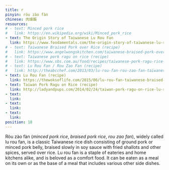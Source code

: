 ```yaml
---
title: r
pinyin: ròu zào fàn
chinese: 肉燥飯
resources: 
# - text: Minced pork rice
#   link: https://en.wikipedia.org/wiki/Minced_pork_rice
- text: The Origin Story of Taiwanese Lu Rou Fan
  link: https://www.foodamentals.com/the-origin-story-of-taiwanese-lu-rou-fan-aka-minced-pork-rice-%E6%BB%B7%E8%82%89%E9%A3%AF/
# - text: Taiwanese Braised Pork over Rice (recipe)
#   link: https://www.angelwongskitchen.com/taiwanese-braised-pork-over-rice--284073290539151-l468-rograveu-fagraven.html
# - text: Taiwanese pork ragu on rice (recipe)
#   link: https://www.sbs.com.au/food/recipes/taiwanese-pork-ragu-rice-lu-rou-fan
# - text: Lu Rou Fan / Rou Zao Fan (recipe)
#   link: http://theabcchef.com/2013/03/lu-rou-fan-rou-zao-fan-taiwanese-minced.html
- text: Lu Rou Fan (recipe)
  link: https://thewoksoflife.com/2015/06/lu-rou-fan-taiwanese-braised-pork-rice-bowl/
- text: Taiwan Pork Ragu on Rice (recipe)
  link: http://ladyandpups.com/2014/02/24/taiwan-pork-ragu-on-rice-lu-rou-fan-eng/
- text: 
  link: 
- text: 
  link: 
- text: 
  link: 
position: 18
---
```


Ròu zào fàn (*minced pork rice*, *braised pork rice*, *rou zao fan*), widely called lu rou fan, is a classic Taiwanese rice dish consisting of ground pork or minced pork belly, braised slowly in soy sauce with fried shallots and other spices, served over rice. Lu rou fan is a staple of eateries and home kitchens alike, and is beloved as a comfort food. It can be eaten as a meal on its own or as the base of a meal that includes various other side dishes.


<!--


- found both in eateries and homestyle, and is iconic in Taiwanese cuisine, - 
- holds status as comfort food

- rice dish
- iconic, classic Taiwanese dish
- is the ultimate comfort food
- one of the most simple and most locally loved dishes is lu rou fan
- This is a traditional homestyle cooked Taiwanese dish
- ubiquitous at eateries
- great comfort food to ladle over a bowl of rice.

is a Chinese rice dish that is commonly seen throughout Taiwan and Southern Fujian[1]. The flavor may vary from one region to another, but the basic ingredients remain the same: ground pork marinated and boiled in soy sauce served on top of steamed rice.


While Minced pork rice is an important icon in typical Taiwanese folk cuisine, the variety of methods to customize flavors is so wide that it creates considerable differences between regions. In southern Taiwan, where people name it by the sauce "bah-sò-pn̄g (肉燥飯)" instead of the meat, Minced pork rice is preferably served with pork with less fat. People in the north of Taiwan favor a greasier version of meat sauce with rice, sometimes even with glutinous rice mixed in.

In southern Taiwan, while "bah-sò-pn̄g" is seen on the menu indicating Minced pork rice, "ló͘-bah-pn̄g (滷肉飯)" remains on the very same menu, referring to another dish where braised pork belly covers the rice. The same rice with braised pork belly is known as "khòng-bah-pn̄g (焢肉飯)" in northern Taiwan.


Lu Ruo Fan(滷肉飯), or minced pork rice, is the ultimate comfort food. If there was ever a dish that captures the blue collar essence of Taiwanese food, lu rou fan would be it(although beef noodle soup would probably have something to say about that). Lu rou fan is a dish whose name is a dead giveaway on what it is – ground pork stewed in soy sauce and served over rice.


If you spend any time in Taiwan, you’ll quickly realize that one of the most simple and most locally loved dishes is lu rou fan (滷肉飯), the simple combination of rice topped with braised minced pork.

It can be served and eaten on its own as a complete dish, or it can be the base of a meal that includes a number of side dishes.

The pork was incredibly tender and just melted into the rice below it, with a blast of soothing slow braised Chinese soy sauce flavor to it, and just a hint of star anise and cinnamon.




-->

